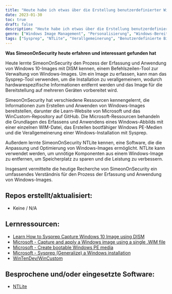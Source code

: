 ```yaml
---
title: "Heute habe ich etwas über die Erstellung benutzerdefinierter Windows-Abbilder gelernt"
date: 2023-01-30
toc: true
draft: false
description: "Heute habe ich etwas über die Erstellung benutzerdefinierter Windows-Abbilder, Sysprep und Generalisierung gelernt"
genre: ["Windows Image Management", "Personalisierung", "Windows-Bereitstellung", "Sysprep", "Verallgemeinerung", "Windows 10", "Fenster 11", "Bildeinzug", "Image-Bereitstellung", "NTLite", "Windows-Optimierung"]
tags: ["Sysprep", "NTLite", "Verallgemeinerung", "Benutzerdefinierte Bilder", "Custom Windows Images", "Fenster 11", "Debloat", "Personalisierung", "Bilderfassung", "Image-Bereitstellung", "Windows Bildverwaltung", "Windows-Bereitstellungswerkzeuge", "Windows-Bildanpassung", "Windows-Bildoptimierung", "Microsoft Lernen", "WinCustom-Repository"]
---
```


**Was SimeonOnSecurity heute erfahren und interessant gefunden hat**

Heute lernte SimeonOnSecurity den Prozess der Erfassung und Anwendung von Windows 10-Images mit DISM kennen, einem Befehlszeilen-Tool zur Verwaltung von Windows-Images. Um ein Image zu erfassen, kann man das Sysprep-Tool verwenden, um die Installation zu verallgemeinern, wodurch hardwarespezifische Informationen entfernt werden und das Image für die Bereitstellung auf mehreren Geräten vorbereitet wird.

SimeonOnSecurity hat verschiedene Ressourcen kennengelernt, die Informationen zum Erstellen und Anwenden von Windows-Images bereitstellen, darunter die Learn-Website von Microsoft und das WinCustom-Repository auf GitHub. Die Microsoft-Ressourcen behandeln die Grundlagen des Erfassens und Anwendens eines Windows-Abbilds mit einer einzelnen WIM-Datei, das Erstellen bootfähiger Windows PE-Medien und die Verallgemeinerung einer Windows-Installation mit Sysprep.

Außerdem lernte SimeonOnSecurity NTLite kennen, eine Software, die die Anpassung und Optimierung von Windows-Images ermöglicht. NTLite kann verwendet werden, um unnötige Komponenten aus einem Windows-Image zu entfernen, um Speicherplatz zu sparen und die Leistung zu verbessern.

Insgesamt vermittelte die heutige Recherche von SimeonOnSecurity ein umfassendes Verständnis für den Prozess der Erfassung und Anwendung von Windows-Images.

## Repos erstellt/aktualisiert:
- Keine / N/A

## Lernressourcen:
- [Learn How to Sysprep Capture Windows 10 Image using DISM](https://www.anoopcnair.com/sysprep-capture-windows-10-image-using-dism/)
- [Microsoft - Capture and apply a Windows image using a single .WIM file](https://learn.microsoft.com/en-us/windows-hardware/manufacture/desktop/capture-and-apply-windows-using-a-single-wim?view=windows-11)
- [Microsoft - Create bootable Windows PE media](https://learn.microsoft.com/en-us/windows-hardware/manufacture/desktop/winpe-create-usb-bootable-drive?view=windows-11)
- [Microsoft - Sysprep (Generalize) a Windows installation](https://learn.microsoft.com/en-us/windows-hardware/manufacture/desktop/sysprep--generalize--a-windows-installation?view=windows-11)
- [WinTenDev/WinCustom](https://github.com/WinTenDev/WinCustom)

## Besprochene und/oder eingesetzte Software:
- [NTLite](https://www.ntlite.com/)
